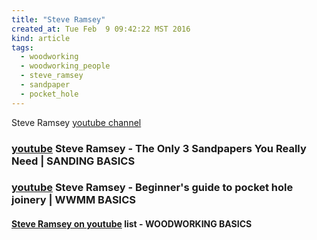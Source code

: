 ```yaml
---
title: "Steve Ramsey"
created_at: Tue Feb  9 09:42:22 MST 2016
kind: article
tags:
  - woodworking
  - woodworking_people
  - steve_ramsey
  - sandpaper
  - pocket_hole
---
```


Steve Ramsey <a href="https://www.youtube.com/user/stevinmarin" target="_blank">youtube channel</a>


### <a href="https://www.youtube.com/watch?v=mKairfMzc6Q" target="_blank">youtube</a> Steve Ramsey - The Only 3 Sandpapers You Really Need | SANDING BASICS


### <a href="https://www.youtube.com/watch?v=mvO6zaIUO18" target="_blank">youtube</a> Steve Ramsey - Beginner's guide to pocket hole joinery | WWMM BASICS

<h4>
  <a href="https://www.youtube.com/watch?v=91v0Yg1L4ok&list=PL2Y7G15DrVt5hGupHwu78-WZIcXpziUJ-" target="_blank">Steve Ramsey on youtube</a>
  list - WOODWORKING BASICS
</h4>

<!--
html boilerplate
<a href="" target="_blank"></a>
<a name=""></a>
<img src="" width="400px">
<ul>
  <li></li>
</ul>
<pre>
</pre>
<pre><code>
</code></pre>
<math xmlns='http://www.w3.org/1998/Math/MathML' display='block'>
</math>
-->
